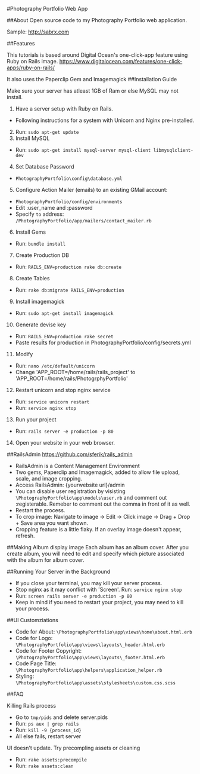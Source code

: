 #Photography Portfolio Web App

##About
Open source code to my Photography Portfolio web application.

Sample: http://sabrx.com

##Features

This tutorials is based around Digital Ocean's one-click-app feature using Ruby on Rails image. 
https://www.digitalocean.com/features/one-click-apps/ruby-on-rails/

It also uses the Paperclip Gem and Imagemagick
##Installation Guide

Make sure your server has atleast 1GB of Ram or else MySQL may not install.

1. Have a server setup with Ruby on Rails. 
  * Following instructions for a system with Unicorn and Nginx pre-installed.
2. Run: `sudo apt-get update`
3. Install MySQL
  * Run: `sudo apt-get install mysql-server mysql-client libmysqlclient-dev`
4. Set Database Password
  * `PhotographyPortfolio\config\database.yml`
5. Configure Action Mailer (emails) to an existing GMail account:
  * `PhotographyPortfolio/config/environments`
  * Edit :user_name and :password
  * Specify `to` address: `/PhotographyPortfolio/app/mailers/contact_mailer.rb`
6. Install Gems
  * Run: `bundle install`
7. Create Production DB
  * Run: `RAILS_ENV=production rake db:create`
8. Create Tables
  * Run: `rake db:migrate RAILS_ENV=production`
9. Install imagemagick
  * Run: `sudo apt-get install imagemagick`
10. Generate devise key
  * Run: `RAILS_ENV=production rake secret`
  * Paste results for production in PhotographyPortfolio/config/secrets.yml
11. Modify
  * Run: `nano /etc/default/unicorn`
  * Change 'APP_ROOT=/home/rails/rails_project' to 'APP_ROOT=/home/rails/PhotogrphyPortfolio'
12. Restart unicorn and stop nginx service
  * Run: `service unicorn restart`
  * Run: `service nginx stop`
13. Run your project
  * Run: `rails server -e production -p 80`
14. Open your website in your web browser.

##RailsAdmin
https://github.com/sferik/rails_admin

* RailsAdmin is a Content Management Environment
* Two gems, Paperclip and Imagemagick, added to allow file upload, scale, and image cropping.
* Access RailsAdmin: {yourwebsite url}/admin
* You can disable user registration by visisting `\PhotographyPortfolio\app\models\user.rb` and comment out :registerable. Remeber to comment out the comma in front of it as well.
* Restart the process.
* To crop image: Navigate to image -> Edit -> Click image -> Drag + Drop + Save area you want shown.
* Cropping feature is a little flaky. If an overlay image doesn't appear, refresh.

##Making Album display image
 Each album has an album cover. After you create album, you will need to edit and specify which picture associated with the album for album cover.

##Running Your Server in the Background
* If you close your terminal, you may kill your server process.
* Stop nginx as it may conflict with 'Screen'. Run: `service nginx stop`
* Run: `screen rails server -e production -p 80`
* Keep in mind if you need to restart your project, you may need to kill your process.

##UI Customziations
* Code for About: `\PhotographyPortfolio\app\views\home\about.html.erb`
* Code for Logo: `\PhotographyPortfolio\app\views\layouts\_header.html.erb`
* Code for Footer Copyright: `\PhotographyPortfolio\app\views\layouts\_footer.html.erb`
* Code Page Title: `\PhotographyPortfolio\app\helpers\application_helper.rb`
* Styling: `\PhotographyPortfolio\app\assets\stylesheets\custom.css.scss`

##FAQ

Killing Rails process
* Go to `tmp/pids` and delete server.pids
* Run: `ps aux | grep rails`
* Run: `kill -9 {process_id}`
* All else fails, restart server

UI doesn't update. Try precompling assets or cleaning
* Run: `rake assets:precompile`
* Run: `rake assets:clean`

